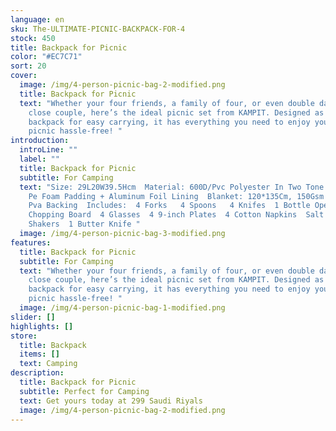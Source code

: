 ```yaml
---
language: en
sku: The-ULTIMATE-PICNIC-BACKPACK-FOR-4
stock: 450
title: Backpack for Picnic
color: "#EC7C71"
sort: 20
cover:
  image: /img/4-person-picnic-bag-2-modified.png
  title: Backpack for Picnic
  text: "Whether your four friends, a family of four, or even double dating with a
    close couple, here’s the ideal picnic set from KAMPIT. Designed as a
    backpack for easy carrying, it has everything you need to enjoy your next
    picnic hassle-free! "
introduction:
  introLine: ""
  label: ""
  title: Backpack for Picnic
  subtitle: For Camping
  text: "Size: 29L20W39.5Hcm  Material: 600D/Pvc Polyester In Two Tone Color + 6Mm
    Pe Foam Padding + Aluminum Foil Lining  Blanket: 120*135Cm, 150Gsm Fleece +
    Pva Backing  Includes:  4 Forks   4 Spoons   4 Knifes  1 Bottle Opener   1
    Chopping Board  4 Glasses  4 9-inch Plates  4 Cotton Napkins  Salt & Pepper
    Shakers  1 Butter Knife "
  image: /img/4-person-picnic-bag-3-modified.png
features:
  title: Backpack for Picnic
  subtitle: For Camping
  text: "Whether your four friends, a family of four, or even double dating with a
    close couple, here’s the ideal picnic set from KAMPIT. Designed as a
    backpack for easy carrying, it has everything you need to enjoy your next
    picnic hassle-free! "
  image: /img/4-person-picnic-bag-1-modified.png
slider: []
highlights: []
store:
  title: Backpack
  items: []
  text: Camping
description:
  title: Backpack for Picnic
  subtitle: Perfect for Camping
  text: Get yours today at 299 Saudi Riyals
  image: /img/4-person-picnic-bag-2-modified.png
---
```

